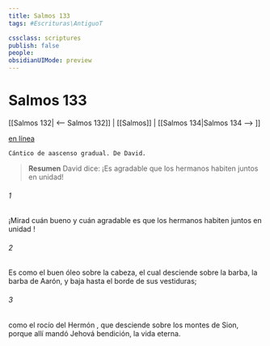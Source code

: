 ```yaml
---
title: Salmos 133
tags: #Escrituras\AntiguoT

cssclass: scriptures
publish: false
people:
obsidianUIMode: preview
---
```


# Salmos 133
[[Salmos 132| <-- Salmos 132]] | [[Salmos]] | [[Salmos 134|Salmos 134 --> ]]

[en línea](https://churchofjesuschrist.org/study/scriptures/ot/ps/133?lang=spa)

```
Cántico de aascenso gradual. De David.
```

> __Resumen__
David dice: ¡Es agradable que los hermanos habiten juntos en unidad!

###### 1 
¡Mirad cuán bueno y cuán agradable es
que los 
hermanos
 habiten juntos en 
unidad
!

###### 2 
Es como el buen óleo sobre la cabeza,
el cual desciende sobre la barba,
la barba de Aarón,
y
 baja hasta el 
borde
 de sus vestiduras;

###### 3 
como el rocío del 
Hermón
,
que desciende sobre los montes de Sion,
porque allí 
mandó
 Jehová bendición,
la vida eterna.

